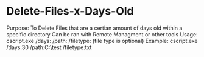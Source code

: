 # Delete-Files-x-Days-Old
Purpose: To Delete Files that are a certian amount of days old within a specific directory
Can be ran with Remote Managment or other tools
Usage: cscript.exe /days: /path: /filetype: (file type is optional)
Example: cscript.exe /days:30 /path:C:\test /filetype:txt
